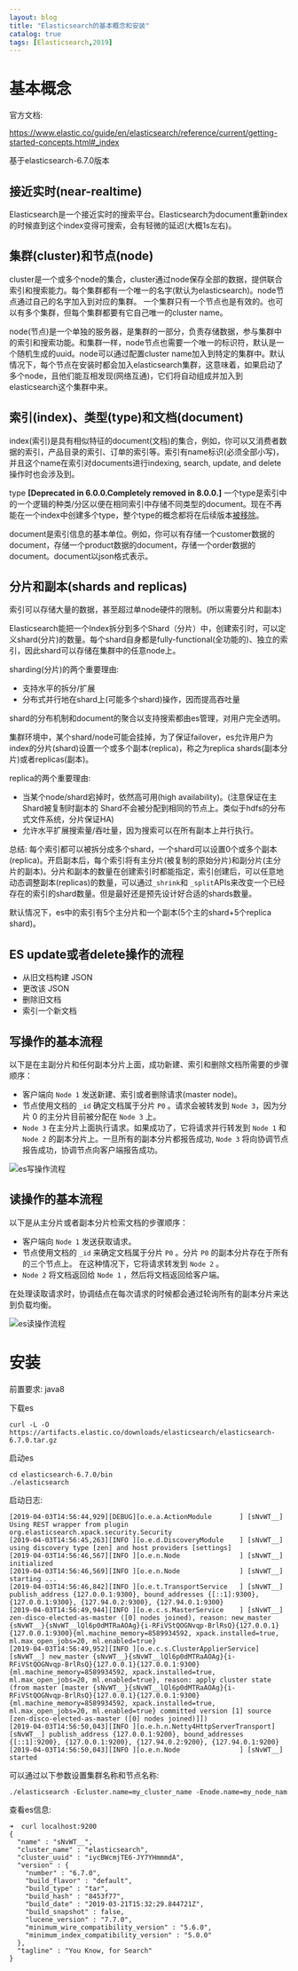 ```yaml
---
layout: blog
title: "Elasticsearch的基本概念和安装"
catalog: true
tags: [Elasticsearch,2019]
---
```

# 基本概念
官方文档:

https://www.elastic.co/guide/en/elasticsearch/reference/current/getting-started-concepts.html#_index

基于elasticsearch-6.7.0版本

## 接近实时(near-realtime)
Elasticsearch是一个接近实时的搜索平台。Elasticsearch为document重新index的时候直到这个index变得可搜索，会有轻微的延迟(大概1s左右)。

## 集群(cluster)和节点(node)
cluster是一个或多个node的集合，cluster通过node保存全部的数据，提供联合索引和搜索能力。每个集群都有一个唯一的名字(默认为elasticsearch)。node节点通过自己的名字加入到对应的集群。
一个集群只有一个节点也是有效的。也可以有多个集群，但每个集群都要有它自己唯一的cluster name。

node(节点)是一个单独的服务器，是集群的一部分，负责存储数据，参与集群中的索引和搜索功能。和集群一样，node节点也需要一个唯一的标识符，默认是一个随机生成的uuid。node可以通过配置cluster name加入到特定的集群中。默认情况下，每个节点在安装时都会加入elasticsearch集群，这意味着，如果启动了多个node，且他们能互相发现(网络互通)，它们将自动组成并加入到elasticsearch这个集群中来。

## 索引(index)、类型(type)和文档(document)
index(索引)是具有相似特征的document(文档)的集合，例如，你可以又消费者数据的索引，产品目录的索引、订单的索引等。索引有name标识(必须全部小写)，并且这个name在索引对documents进行indexing, search, update, and delete操作时也会涉及到。

type <B>[Deprecated in 6.0.0.Completely removed in 8.0.0.]</B>
一个type是索引中的一个逻辑的种类/分区以便在相同索引中存储不同类型的document。现在不再能在一个index中创建多个type，整个type的概念都将在后续版本[被移除](https://www.elastic.co/guide/en/elasticsearch/reference/current/removal-of-types.html)。

document是索引信息的基本单位。例如，你可以有存储一个customer数据的document，存储一个product数据的document，存储一个order数据的document。document以json格式表示。

## 分片和副本(shards and replicas)
索引可以存储大量的数据，甚至超过单node硬件的限制。(所以需要分片和副本)

Elasticsearch能把一个Index拆分到多个Shard（分片）中，创建索引时，可以定义shard(分片)的数量。每个shard自身都是fully-functional(全功能的)、独立的索引，因此shard可以存储在集群中的任意node上。

sharding(分片)的两个重要理由:
+ 支持水平的拆分/扩展
+ 分布式并行地在shard上(可能多个shard)操作，因而提高吞吐量

shard的分布机制和document的聚合以支持搜索都由es管理，对用户完全透明。

集群环境中，某个shard/node可能会挂掉，为了保证failover，es允许用户为index的分片(shard)设置一个或多个副本(replica)，称之为replica shards(副本分片)或者replicas(副本)。

replica的两个重要理由:
+ 当某个node/shard宕掉时，依然高可用(high availability)。(注意保证在主Shard被复制时副本的 Shard不会被分配到相同的节点上。类似于hdfs的分布式文件系统，分片保证HA)
+ 允许水平扩展搜索量/吞吐量，因为搜索可以在所有副本上并行执行。

总结: 每个索引都可以被拆分成多个shard，一个shard可以设置0个或多个副本(replica)。开启副本后，每个索引将有主分片(被复制的原始分片)和副分片(主分片的副本)。分片和副本的数量在创建索引时都能指定，索引创建后，可以任意地动态调整副本(replicas)的数量，可以通过`_shrink`和 `_split`APIs来改变一个已经存在的索引的shard数量。但是最好还是预先设计好合适的shards数量。

默认情况下，es中的索引有5个主分片和一个副本(5个主的shard+5个replica shard)。

## ES update或者delete操作的流程
+ 从旧文档构建 JSON
+ 更改该 JSON
+ 删除旧文档
+ 索引一个新文档

## 写操作的基本流程
以下是在主副分片和任何副本分片上面，成功新建、索引和删除文档所需要的步骤顺序：

+ 客户端向 `Node 1` 发送新建、索引或者删除请求(master node)。
+ 节点使用文档的 `_id` 确定文档属于分片 `P0` 。请求会被转发到 `Node 3`，因为分片 0 的主分片目前被分配在 `Node 3` 上。
+ `Node 3` 在主分片上面执行请求。如果成功了，它将请求并行转发到 `Node 1` 和 `Node 2`   的副本分片上。一旦所有的副本分片都报告成功, `Node 3` 将向协调节点报告成功，协调节点向客户端报告成功。

![es写操作流程](https://raw.githubusercontent.com/RussXia/RussXia.github.io/master/_pic/es_write_process.png)

## 读操作的基本流程
以下是从主分片或者副本分片检索文档的步骤顺序：

+ 客户端向 `Node 1` 发送获取请求。
+ 节点使用文档的 `_id` 来确定文档属于分片 `P0` 。分片 `P0` 的副本分片存在于所有的三个节点上。 在这种情况下，它将请求转发到 `Node 2` 。
+ `Node 2` 将文档返回给 `Node 1` ，然后将文档返回给客户端。

在处理读取请求时，协调结点在每次请求的时候都会通过轮询所有的副本分片来达到负载均衡。

![es读操作流程](https://raw.githubusercontent.com/RussXia/RussXia.github.io/master/_pic/es_read_process.png)

# 安装
前置要求:
java8

下载es
```
curl -L -O https://artifacts.elastic.co/downloads/elasticsearch/elasticsearch-6.7.0.tar.gz
```
启动es
```
cd elasticsearch-6.7.0/bin
./elasticsearch
```
启动日志:
~~~
[2019-04-03T14:56:44,929][DEBUG][o.e.a.ActionModule       ] [sNvWT__] Using REST wrapper from plugin org.elasticsearch.xpack.security.Security
[2019-04-03T14:56:45,263][INFO ][o.e.d.DiscoveryModule    ] [sNvWT__] using discovery type [zen] and host providers [settings]
[2019-04-03T14:56:46,567][INFO ][o.e.n.Node               ] [sNvWT__] initialized
[2019-04-03T14:56:46,569][INFO ][o.e.n.Node               ] [sNvWT__] starting ...
[2019-04-03T14:56:46,842][INFO ][o.e.t.TransportService   ] [sNvWT__] publish_address {127.0.0.1:9300}, bound_addresses {[::1]:9300}, {127.0.0.1:9300}, {127.94.0.2:9300}, {127.94.0.1:9300}
[2019-04-03T14:56:49,944][INFO ][o.e.c.s.MasterService    ] [sNvWT__] zen-disco-elected-as-master ([0] nodes joined), reason: new_master {sNvWT__}{sNvWT__lQl6p0dMTRaAOAg}{i-RFiVStQOGNvqp-BrlRsQ}{127.0.0.1}{127.0.0.1:9300}{ml.machine_memory=8589934592, xpack.installed=true, ml.max_open_jobs=20, ml.enabled=true}
[2019-04-03T14:56:49,952][INFO ][o.e.c.s.ClusterApplierService] [sNvWT__] new_master {sNvWT__}{sNvWT__lQl6p0dMTRaAOAg}{i-RFiVStQOGNvqp-BrlRsQ}{127.0.0.1}{127.0.0.1:9300}{ml.machine_memory=8589934592, xpack.installed=true, ml.max_open_jobs=20, ml.enabled=true}, reason: apply cluster state (from master [master {sNvWT__}{sNvWT__lQl6p0dMTRaAOAg}{i-RFiVStQOGNvqp-BrlRsQ}{127.0.0.1}{127.0.0.1:9300}{ml.machine_memory=8589934592, xpack.installed=true, ml.max_open_jobs=20, ml.enabled=true} committed version [1] source [zen-disco-elected-as-master ([0] nodes joined)]])
[2019-04-03T14:56:50,043][INFO ][o.e.h.n.Netty4HttpServerTransport] [sNvWT__] publish_address {127.0.0.1:9200}, bound_addresses {[::1]:9200}, {127.0.0.1:9200}, {127.94.0.2:9200}, {127.94.0.1:9200}
[2019-04-03T14:56:50,043][INFO ][o.e.n.Node               ] [sNvWT__] started
~~~

可以通过以下参数设置集群名称和节点名称:
~~~
./elasticsearch -Ecluster.name=my_cluster_name -Enode.name=my_node_nam
~~~
查看es信息:
~~~
➜  curl localhost:9200
{
  "name" : "sNvWT__",
  "cluster_name" : "elasticsearch",
  "cluster_uuid" : "iycBWcmjTE6-JY7YHmmmdA",
  "version" : {
    "number" : "6.7.0",
    "build_flavor" : "default",
    "build_type" : "tar",
    "build_hash" : "8453f77",
    "build_date" : "2019-03-21T15:32:29.844721Z",
    "build_snapshot" : false,
    "lucene_version" : "7.7.0",
    "minimum_wire_compatibility_version" : "5.6.0",
    "minimum_index_compatibility_version" : "5.0.0"
  },
  "tagline" : "You Know, for Search"
}
~~~
